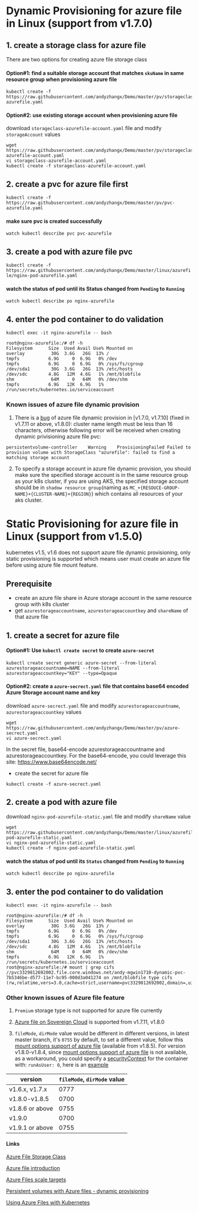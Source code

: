 # Dynamic Provisioning for azure file in Linux (support from v1.7.0)
## 1. create a storage class for azure file
There are two options for creating azure file storage class
#### Option#1: find a suitable storage account that matches ```skuName``` in same resource group when provisioning azure file
```
kubectl create -f https://raw.githubusercontent.com/andyzhangx/Demo/master/pv/storageclass-azurefile.yaml
```

#### Option#2: use existing storage account when provisioning azure file
download `storageclass-azurefile-account.yaml` file and modify `storageAccount` values
```
wget https://raw.githubusercontent.com/andyzhangx/Demo/master/pv/storageclass-azurefile-account.yaml
vi storageclass-azurefile-account.yaml
kubectl create -f storageclass-azurefile-account.yaml
```

## 2. create a pvc for azure file first
```kubectl create -f https://raw.githubusercontent.com/andyzhangx/Demo/master/pv/pvc-azurefile.yaml```

#### make sure pvc is created successfully
```watch kubectl describe pvc pvc-azurefile```

## 3. create a pod with azure file pvc
```kubectl create -f https://raw.githubusercontent.com/andyzhangx/Demo/master/linux/azurefile/nginx-pod-azurefile.yaml```

#### watch the status of pod until its Status changed from `Pending` to `Running`
```watch kubectl describe po nginx-azurefile```

## 4. enter the pod container to do validation
```kubectl exec -it nginx-azurefile -- bash```

```
root@nginx-azurefile:/# df -h
Filesystem      Size  Used Avail Use% Mounted on
overlay          30G  3.6G   26G  13% /
tmpfs           6.9G     0  6.9G   0% /dev
tmpfs           6.9G     0  6.9G   0% /sys/fs/cgroup
/dev/sda1        30G  3.6G   26G  13% /etc/hosts
/dev/sdc        4.8G   12M  4.6G   1% /mnt/blobfile
shm              64M     0   64M   0% /dev/shm
tmpfs           6.9G   12K  6.9G   1% /run/secrets/kubernetes.io/serviceaccount
```
### Known issues of azure file dynamic provision
1. There is a [bug](https://github.com/kubernetes/kubernetes/pull/48326) of azure file dynamic provision in [v1.7.0, v1.7.10] (fixed in v1.7.11 or above, v1.8.0): cluster name length must be less than 16 characters, otherwise following error will be received when creating dynamic privisioning azure file pvc:
```
persistentvolume-controller    Warning    ProvisioningFailed Failed to provision volume with StorageClass "azurefile": failed to find a matching storage account
```

2. To specify a storage account in azure file dynamic provision, you should make sure the specified storage account is in the same resource group as your k8s cluster, if you are using AKS, the specified storage account should be in `shadow resource group`(naming as `MC_+{RESOUCE-GROUP-NAME}+{CLUSTER-NAME}+{REGION}`) which contains all resources of your aks cluster. 

# Static Provisioning for azure file in Linux (support from v1.5.0)
kubernetes v1.5, v1.6 does not support azure file dynamic provisioning, only static provisioning is supported which means user must create an azure file before using azure file mount feature.

## Prerequisite
 - create an azure file share in Azure storage account in the same resource group with k8s cluster
 - get `azurestorageaccountname`, `azurestorageaccountkey` and `shareName` of that azure file
 
## 1. create a secret for azure file

#### Option#1: Use `kubectl create secret` to create `azure-secret`
```
kubectl create secret generic azure-secret --from-literal azurestorageaccountname=NAME --from-literal azurestorageaccountkey="KEY" --type=Opaque
```
 
#### Option#2: create a `azure-secrect.yaml` file that contains base64 encoded Azure Storage account name and key
download `azure-secrect.yaml` file and modify `azurestorageaccountname`, `azurestorageaccountkey` values
```
wget https://raw.githubusercontent.com/andyzhangx/Demo/master/pv/azure-secrect.yaml
vi azure-secrect.yaml
```

In the secret file, base64-encode azurestorageaccountname and azurestorageaccountkey. For the base64-encode, you could leverage this site: https://www.base64encode.net/

 - create the secret for azure file
```
kubectl create -f azure-secrect.yaml
```

## 2. create a pod with azure file
download `nginx-pod-azurefile-static.yaml` file and modify `shareName` value
```
wget https://raw.githubusercontent.com/andyzhangx/Demo/master/linux/azurefile/nginx-pod-azurefile-static.yaml
vi nginx-pod-azurefile-static.yaml
kubectl create -f nginx-pod-azurefile-static.yaml
```

#### watch the status of pod until its `Status` changed from `Pending` to `Running`
```watch kubectl describe po nginx-azurefile```

## 3. enter the pod container to do validation
```kubectl exec -it nginx-azurefile -- bash```

```
root@nginx-azurefile:/# df -h
Filesystem      Size  Used Avail Use% Mounted on
overlay          30G  3.6G   26G  13% /
tmpfs           6.9G     0  6.9G   0% /dev
tmpfs           6.9G     0  6.9G   0% /sys/fs/cgroup
/dev/sda1        30G  3.6G   26G  13% /etc/hosts
/dev/sdc        4.8G   12M  4.6G   1% /mnt/blobfile
shm              64M     0   64M   0% /dev/shm
tmpfs           6.9G   12K  6.9G   1% /run/secrets/kubernetes.io/serviceaccount
root@nginx-azurefile:/# mount | grep cifs
//pvc3329812692002.file.core.windows.net/andy-mgwin1710-dynamic-pvc-7b5346be-d577-11e7-bc95-000d3a041274 on /mnt/blobfile type cifs (rw,relatime,vers=3.0,cache=strict,username=pvc3329812692002,domain=,uid=0,noforceuid,gid=0,noforcegid,addr=52.239.184.8,file_mode=0777,dir_mode=0777,persistenthandles,nounix,serverino,mapposix,rsize=1048576,wsize=1048576,echo_interval=60,actimeo=1)
```

### Other known issues of Azure file feature
1. `Premium` storage type is not supported for azure file currently

2. [Azure file on Sovereign Cloud](https://github.com/kubernetes/kubernetes/pull/48460) is supported from v1.7.11, v1.8.0

3. `fileMode`, `dirMode` value would be different in different versions, in latest master branch, it's `0755` by default, to set a different value, follow this [mount options support of azure file](https://github.com/andyzhangx/Demo/blob/master/linux/azurefile/azurefile-mountoptions.md) (available from v1.8.5). For version v1.8.0-v1.8.4, since [mount options support of azure file](https://github.com/andyzhangx/Demo/blob/master/linux/azurefile/azurefile-mountoptions.md) is not available, as a workaround, you could specify a [securityContext](https://kubernetes.io/docs/tasks/configure-pod-container/security-context/) for the container with: `runAsUser: 0`, here is an [example](https://github.com/andyzhangx/Demo/blob/master/linux/azurefile/demo-azurefile-securitycontext.yaml)

| version | `fileMode`, `dirMode` value |
| ---- | ---- |
| v1.6.x, v1.7.x | 0777 |
| v1.8.0-v1.8.5 | 0700 |
| v1.8.6 or above | 0755 |
| v1.9.0 | 0700 |
| v1.9.1 or above | 0755 |


#### Links
[Azure File Storage Class](https://kubernetes.io/docs/concepts/storage/storage-classes/#azure-file)

[Azure file introduction](https://docs.microsoft.com/en-us/azure/storage/files/storage-files-introduction)

[Azure Files scale targets](https://docs.microsoft.com/en-us/azure/storage/common/storage-scalability-targets#azure-files-scale-targets)

[Persistent volumes with Azure files - dynamic provisioning](https://docs.microsoft.com/en-us/azure/aks/azure-files-dynamic-pv)

[Using Azure Files with Kubernetes](https://docs.microsoft.com/en-us/azure/aks/azure-files)

